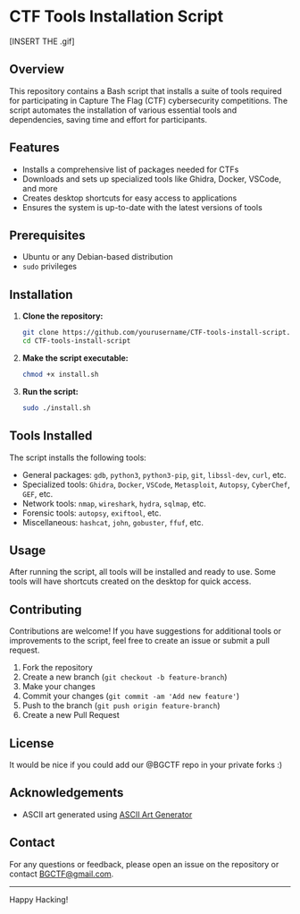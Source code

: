 # CTF Tools Installation Script

[INSERT THE .gif]
## Overview

This repository contains a Bash script that installs a suite of tools required for participating in Capture The Flag (CTF) cybersecurity competitions. The script automates the installation of various essential tools and dependencies, saving time and effort for participants.

## Features

- Installs a comprehensive list of packages needed for CTFs
- Downloads and sets up specialized tools like Ghidra, Docker, VSCode, and more
- Creates desktop shortcuts for easy access to applications
- Ensures the system is up-to-date with the latest versions of tools

## Prerequisites

- Ubuntu or any Debian-based distribution
- `sudo` privileges

## Installation

1. **Clone the repository:**
    ```sh
    git clone https://github.com/yourusername/CTF-tools-install-script.git
    cd CTF-tools-install-script
    ```

2. **Make the script executable:**
    ```sh
    chmod +x install.sh
    ```

3. **Run the script:**
    ```sh
    sudo ./install.sh
    ```

## Tools Installed

The script installs the following tools:

- General packages: `gdb`, `python3`, `python3-pip`, `git`, `libssl-dev`, `curl`, etc.
- Specialized tools: `Ghidra`, `Docker`, `VSCode`, `Metasploit`, `Autopsy`, `CyberChef`, `GEF`, etc.
- Network tools: `nmap`, `wireshark`, `hydra`, `sqlmap`, etc.
- Forensic tools: `autopsy`, `exiftool`, etc.
- Miscellaneous: `hashcat`, `john`, `gobuster`, `ffuf`, etc.

## Usage

After running the script, all tools will be installed and ready to use. Some tools will have shortcuts created on the desktop for quick access.

## Contributing

Contributions are welcome! If you have suggestions for additional tools or improvements to the script, feel free to create an issue or submit a pull request.

1. Fork the repository
2. Create a new branch (`git checkout -b feature-branch`)
3. Make your changes
4. Commit your changes (`git commit -am 'Add new feature'`)
5. Push to the branch (`git push origin feature-branch`)
6. Create a new Pull Request

## License

It would be nice if you could add our @BGCTF repo in your private forks :)

## Acknowledgements

- ASCII art generated using [ASCII Art Generator](https://www.ascii-art.de/)

## Contact

For any questions or feedback, please open an issue on the repository or contact [BGCTF@gmail.com](mailto:BGCTF@gmail.com).

---

Happy Hacking!

